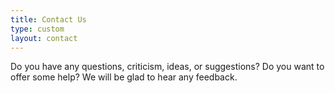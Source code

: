 ```yaml
---
title: Contact Us
type: custom
layout: contact
---
```


Do you have any questions, criticism, ideas, or suggestions? Do you want to offer some help? We will be glad to hear any feedback.
